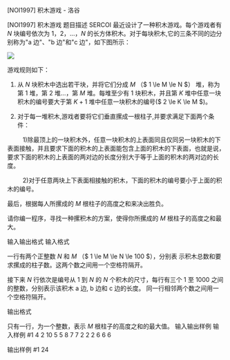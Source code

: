 



[NOI1997] 积木游戏 - 洛谷














[NOI1997] 积木游戏
题目描述
SERCOI 最近设计了一种积木游戏。每个游戏者有 $N$ 块编号依次为 $1 ，2，…，N$ 的长方体积木。对于每块积木,它的三条不同的边分别称为"a 边"、"b 边"和"c 边"，如下图所示：

![](https://cdn.luogu.com.cn/upload/image_hosting/jfd5li1k.png)

游戏规则如下：
1. 从 $N$ 块积木中选出若干块，并将它们分成 $M$ （$ 1 \le M \le N $） 堆，称为第 $1$ 堆，第 $2$ 堆…，第 $M$ 堆。每堆至少有 $1$ 块积木，并且第 $K$ 堆中任意一块积木的编号要大于第 $K+1$ 堆中任意一块积木的编号($ 2 \le K \le M $)。

2.  对于每一堆积木,游戏者要将它们垂直摞成一根柱子,并要求满足下面两个条件：

$\qquad$ 1)除最顶上的一块积木外，任意一块积木的上表面同且仅同另一块积木的下表面接触，并且要求下面的积木的上表面能包含上面的积木的下表面，也就是说，要求下面的积木的上表面的两对边的长度分别大于等于上面的积木的两对边的长度。

$\qquad$ 2)对于任意两块上下表面相接触的积木，下面的积木的编号要小于上面的积木的编号。

最后，根据每人所摞成的 $M$ 根柱子的高度之和来决出胜负。

请你编一程序，寻找一种摞积木的方案，使得你所摞成的 $M$ 根柱子的高度之和最大。

输入输出格式
输入格式

一行有两个正整数 $N$ 和 $M$ （$ 1 \le M \le N \le 100 $），分别表
示积木总数和要求摞成的柱子数。这两个数之间用一个空格符隔开。

接下来 $N$ 行依次是编号从 $1$ 到 $N$ 的 $N$ 个积木的尺寸，每行有三个 $1$ 至 $1000$ 之间的整数，分别表示该积木 a 边, b 边和  c 边的长度。
同一行相邻两个数之间用一个空格符隔开。

输出格式

只有一行，为一个整数，表示 $M$ 根柱子的高度之和的最大值。
输入输出样例
输入样例 #1
4 2
10 5 5
8 7 7
2 2 2
6 6 6

输出样例 #1
24







